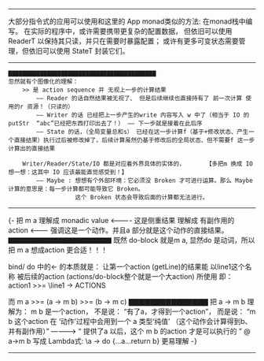 _________________________________________________________________________________________________________________
大部分指令式的应用可以使用和这里的 App monad类似的方法:
    在monad栈中编写。
在实际的程序中，或许需要携带更复杂的配置数据，
    但依旧可以使用 ReaderT 以保持其只读，并只在需要时暴露配置；
    或许有更多可变状态需要管理，但依旧可以使用 StateT 封装它们。

_________________________________________________________________________________________________________________
    ▇▇▇▇▇▇▇▇▇▇▇▇▇▇▇▇▇▇▇▇▇▇▇▇▇▇▇▇▇▇▇▇▇▇▇▇▇▇▇▇▇▇            
    忽然就有个图像化的理解：
        >> 是 action sequence 并 无视上一步的计算结果
            —— Reader 的话自然结果被无视了、 但是后续继续也直接持有了 前一次计算 使用的r 资源！（只读的）
            —— Writer 的话 已经把上一步产生的write 内容写入 w 中了（相当于 IO 的putStr  “abc”已经把东西打印出去了！） —— 下一步就是接着在此后序
            —— State 的话，（全局变量总和s） 已经在这一步计算f（基于+修改状态、产生一个直接结果）执行过后被修改掉了，后续计算虽然仍基于修改后的全局状态、但不需要f 这一步计算出的直接结果

        Writer/Reader/State/IO 都是对应着外界具体的实体的，      【多把m 换成 IO 想一想：这其中 IO 应该最能直觉感受到！】
            —— Maybe : 想想有个外部环境：它必须没 Broken 才可进行运算。那么 Maybe 计算的意思是：每一步计算都可能导致它 Broken。 
                       这个 Broken 状态会导致后面的计算都无法进行。
_________________________________________________________________________________________________________________
{-
                把 m a  理解成 monadic value <---- 这是侧重结果
                        理解成 有副作用的 action <--- 强调这是一个动作。并且a 部分就是这个动作的直接结果。
▇▇▇▇▇▇▇▇▇▇▇▇▇▇▇ 既然 do-block 就是m a, 显然do 是动词，所以把 m a 想成action 更合适！！！



bind/ do 中的<- 的本质就是： 
    让第一个action (getLine)的结果能    以line1这个名称     被后续的action (actions/do-block整个就是一个大action) 所使用
    即： action1 >>= \line1 -> ACTIONS

                        
而 m a    >>=    (a -> m b)   >>=     (b -> m c)
▇▇▇▇▇▇▇▇▇▇▇▇▇▇▇ 把 a -> m b 理解为：  m b 是一个action， 不是说： “有了a，才得到一个action”，
                                                      而是说： “m b 这个action 在 ‘动作’过程中会用到一个 a 类型‘纯值’ （这个动作会计算得到b、并有副作用）”
                                                                ————>  “ 提供了a 以后，这个 m b 的action 才是可以执行的 ”
                                                                 @  a->m b 写成 Lambda式:  \a -> do {...a...return b} 更易理解 
-}                       
_________________________________________________________________________________________________________________
